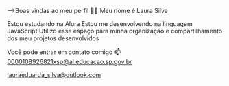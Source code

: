 -->Boas vindas ao meu perfil 💙💙
Meu nome é Laura Silva 

Estou estudando na Alura
Estou me desenvolvendo na linguagem JavaScript
Utilizo esse espaço para minha organização e compartilhamento dos meu projetos desenvolvidos

Você pode entrar em contato comigo 📫
0000108926821xsp@al.educacao.sp.gov.br

lauraeduarda_silva@outlook.com 

